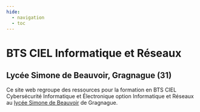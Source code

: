 ```yaml
---
hide:
  - navigation
  - toc
---
```


# BTS CIEL Informatique et Réseaux
## Lycée Simone de Beauvoir, Gragnague (31)
Ce site web regroupe des ressources pour la formation en BTS CIEL Cybersécurité Informatique et Électronique option Informatique et Réseaux au [lycée Simone de Beauvoir](https://lycee-gragnague.mon-ent-occitanie.fr/) de Gragnague.
